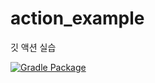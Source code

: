 # action_example
깃 액션 실습

[![Gradle Package](https://github.com/janguni/action_example/actions/workflows/gradle-publish.yml/badge.svg)](https://github.com/janguni/action_example/actions/workflows/gradle-publish.yml)
